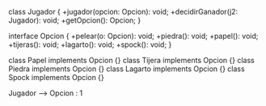 
class Jugador {
    +jugador(opcion: Opcion): void;
    +decidirGanador(j2: Jugador): void;
    +getOpcion(): Opcion;
}

interface Opcion {
    +pelear(o: Opcion): void;
    +piedra(): void;
    +papel(): void;
    +tijeras(): void;
    +lagarto(): void;
    +spock(): void;
}

class Papel implements Opcion {}
class Tijera implements Opcion {}
class Piedra implements Opcion {}
class Lagarto implements Opcion {}
class Spock implements Opcion {}

Jugador --> Opcion : 1



